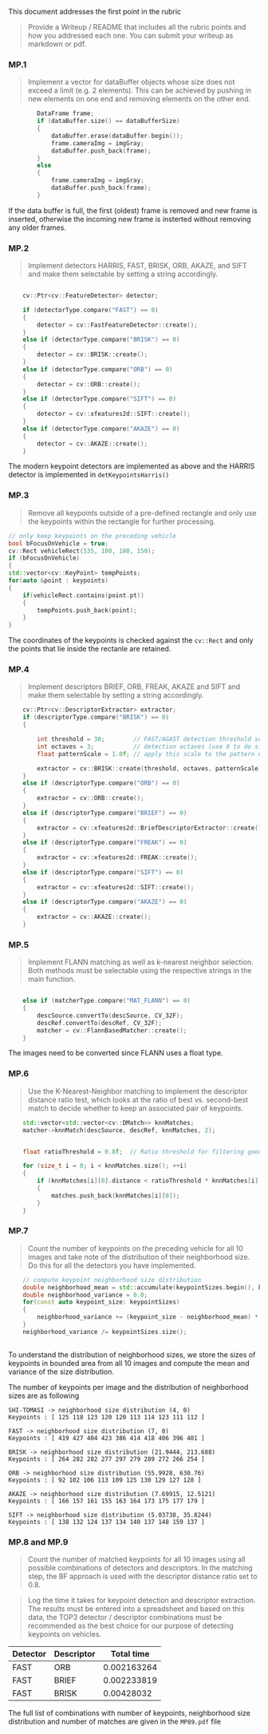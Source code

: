 This document addresses the first point in the rubric 
>Provide a Writeup / README that includes all the rubric points and how you addressed each one. You can submit your writeup as markdown or pdf.


### MP.1
> Implement a vector for dataBuffer objects whose size does not exceed a limit (e.g. 2 elements). This can be achieved by pushing in new elements on one end and removing elements on the other end.

```C++
        DataFrame frame;
        if (dataBuffer.size() == dataBufferSize)
        {
            dataBuffer.erase(dataBuffer.begin());
            frame.cameraImg = imgGray;
            dataBuffer.push_back(frame);
        }
        else
        {
            frame.cameraImg = imgGray;
            dataBuffer.push_back(frame);
        }
```

If the data buffer is full, the first (oldest) frame is removed and new frame is inserted, otherwise the incoming new frame is insterted without removing any older frames.

### MP.2
> Implement detectors HARRIS, FAST, BRISK, ORB, AKAZE, and SIFT and make them selectable by setting a string accordingly.

```C++

    cv::Ptr<cv::FeatureDetector> detector;

    if (detectorType.compare("FAST") == 0) 
    {
        detector = cv::FastFeatureDetector::create();
    }
    else if (detectorType.compare("BRISK") == 0)
    {
        detector = cv::BRISK::create();
    }
    else if (detectorType.compare("ORB") == 0)
    {
        detector = cv::ORB::create();
    }
    else if (detectorType.compare("SIFT") == 0)
    {
        detector = cv::xfeatures2d::SIFT::create();
    }
    else if (detectorType.compare("AKAZE") == 0)
    {
        detector = cv::AKAZE::create();
    }

```
The modern keypoint detectors are implemented as above and the HARRIS detector is implemented in `detKeypointsHarris()`

### MP.3

>Remove all keypoints outside of a pre-defined rectangle and only use the keypoints within the rectangle for further processing.

```C++
// only keep keypoints on the preceding vehicle
bool bFocusOnVehicle = true;
cv::Rect vehicleRect(535, 180, 180, 150);
if (bFocusOnVehicle)
{
std::vector<cv::KeyPoint> tempPoints;
for(auto &point : keypoints)
{
    if(vehicleRect.contains(point.pt))
    {
        tempPoints.push_back(point);
    }
}
```
The coordinates of the keypoints is checked against the `cv::Rect` and only the points that lie inside the rectanle are retained.


### MP.4

> Implement descriptors BRIEF, ORB, FREAK, AKAZE and SIFT and make them selectable by setting a string accordingly.

```C++
    cv::Ptr<cv::DescriptorExtractor> extractor;
    if (descriptorType.compare("BRISK") == 0)
    {

        int threshold = 30;        // FAST/AGAST detection threshold score.
        int octaves = 3;           // detection octaves (use 0 to do single scale)
        float patternScale = 1.0f; // apply this scale to the pattern used for sampling the neighbourhood of a keypoint.

        extractor = cv::BRISK::create(threshold, octaves, patternScale);
    }
    else if (descriptorType.compare("ORB") == 0)
    {
        extractor = cv::ORB::create();
    }
    else if (descriptorType.compare("BRIEF") == 0)
    {
        extractor = cv::xfeatures2d::BriefDescriptorExtractor::create();
    }
    else if (descriptorType.compare("FREAK") == 0)
    {
        extractor = cv::xfeatures2d::FREAK::create();
    }
    else if (descriptorType.compare("SIFT") == 0)
    {
        extractor = cv::xfeatures2d::SIFT::create();
    }
    else if (descriptorType.compare("AKAZE") == 0)
    {
        extractor = cv::AKAZE::create();
    }
```

### MP.5
> Implement FLANN matching as well as k-nearest neighbor selection. Both methods must be selectable using the respective strings in the main function.

```C++

    else if (matcherType.compare("MAT_FLANN") == 0)
    {
        descSource.convertTo(descSource, CV_32F);
        descRef.convertTo(descRef, CV_32F);
        matcher = cv::FlannBasedMatcher::create(); 
    }
```
The images need to be converted since FLANN uses a float type.

### MP.6
> Use the K-Nearest-Neighbor matching to implement the descriptor distance ratio test, which looks at the ratio of best vs. second-best match to decide whether to keep an associated pair of keypoints.

```C++
    std::vector<std::vector<cv::DMatch>> knnMatches;
    matcher->knnMatch(descSource, descRef, knnMatches, 2);


    float ratioThreshold = 0.8f;  // Ratio threshold for filtering good matches

    for (size_t i = 0; i < knnMatches.size(); ++i)
    {
        if (knnMatches[i][0].distance < ratioThreshold * knnMatches[i][1].distance) 
        {
            matches.push_back(knnMatches[i][0]);
        }
    }
```

### MP.7

> Count the number of keypoints on the preceding vehicle for all 10 images and take note of the distribution of their neighborhood size. Do this for all the detectors you have implemented.

```C++
    // compute keypoint neighborhood size distribution
    double neighborhood_mean = std::accumulate(keypointSizes.begin(), keypointSizes.end(), 0.0) / keypointSizes.size();
    double neighborhood_variance = 0.0;
    for(const auto keypoint_size: keypointSizes)
    {
        neighborhood_variance += (keypoint_size - neighborhood_mean) * (keypoint_size - neighborhood_mean);
    }
    neighborhood_variance /= keypointSizes.size();
    
```

To understand the distribution of neighborhood sizes, we store the sizes of keypoints in bounded area from all 10 images and compute the mean and variance of the size distribution.

The number of keypoints per image and the distribution of neighborhood sizes are as following

```
SHI-TOMASI -> neighborhood size distribution (4, 0)
Keypoints : [ 125 118 123 120 120 113 114 123 111 112 ]

FAST -> neighborhood size distribution (7, 0)
Keypoints : [ 419 427 404 423 386 414 418 406 396 401 ]

BRISK -> neighborhood size distribution (21.9444, 213.688)
Keypoints : [ 264 282 282 277 297 279 289 272 266 254 ]

ORB -> neighborhood size distribution (55.9928, 630.76)
Keypoints : [ 92 102 106 113 109 125 130 129 127 128 ]

AKAZE -> neighborhood size distribution (7.69915, 12.5121)
Keypoints : [ 166 157 161 155 163 164 173 175 177 179 ]

SIFT -> neighborhood size distribution (5.03738, 35.8244)
Keypoints : [ 138 132 124 137 134 140 137 148 159 137 ]
```

### MP.8 and MP.9

> Count the number of matched keypoints for all 10 images using all possible combinations of detectors and descriptors. In the matching step, the BF approach is used with the descriptor distance ratio set to 0.8.

> Log the time it takes for keypoint detection and descriptor extraction. The results must be entered into a spreadsheet and based on this data, the TOP3 detector / descriptor combinations must be recommended as the best choice for our purpose of detecting keypoints on vehicles.

| Detector | Descriptor | Total time |
| ---      | ---        | ---        |
| FAST	   | ORB	    |0.002163264 |																		
|FAST	   | BRIEF	    |0.002233819 |																	
|FAST	   | BRISK      |0.00428032	 |															

The full list of combinations with number of keypoints, neighborhood size distribution and number of matches are given in the `MP89.pdf` file